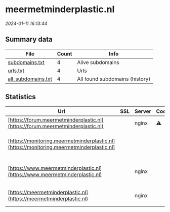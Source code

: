 # meermetminderplastic.nl
*2024-01-11 16:13:44*
## Summary data


| File       | Count | Info |
|------------|-------|------|
|[subdomains.txt](/data/meermetminderplastic.nl/subdomains.txt)|4|Alive subdomains|
|[urls.txt](/data/meermetminderplastic.nl/urls.txt)|4|Urls|
|[all_subdomains.txt](/data/meermetminderplastic.nl/all_subdomains.txt)|4|All found subdomains (history)|


## Statistics


| Url | SSL | Server | Cookie | HSTS | CSP | XFO | XXP | RP | Tech |Title |
|------------|-------|------|------|------|------|------|------|------|------|------|
|[https://forum.meermetminderplastic.nl](https://forum.meermetminderplastic.nl)| |nginx|:warning: | | | | | :white_check_mark: |HSTS Nginx||
|[https://monitoring.meermetminderplastic.nl](https://monitoring.meermetminderplastic.nl)| || | | | | | :white_check_mark: |Azure HSTS Microsoft ASP.NET|Object moved|
|[https://www.meermetminderplastic.nl](https://www.meermetminderplastic.nl)| |nginx| | | | | | :white_check_mark: |MailChimp Nginx PHP Pimcore|Meer met minder...|
|[https://meermetminderplastic.nl](https://meermetminderplastic.nl)| |nginx| | | | | | :white_check_mark: |Nginx PHP Pimcore|Redirecting to h...|